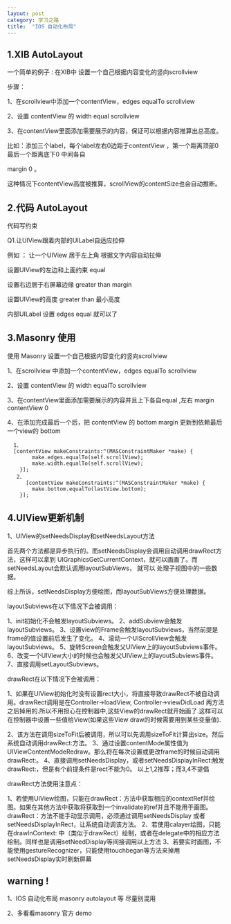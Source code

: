 ```yaml
---
layout: post
category: 学习之路
title:  "IOS 自动化布局" 
---
```




## 1.XIB AutoLayout

一个简单的例子  :   在XIB中 设置一个自己根据内容变化的竖向scrollview 

步骤：

1、在scrollview中添加一个contentView，edges equalTo scrollview

2、设置 contentView 的 width equal scrollview

3、在contentView里面添加需要展示的内容，保证可以根据内容推算出总高度。

比如：添加三个label，每个label左右0边距于contentView ，第一个距离顶部0 最后一个距离底下0 中间各自

margin 0 。

这种情况下contentView高度被推算，scrollView的contentSize也会自动推断。



## 2.代码 AutoLayout

代码写约束



Q1.让UIView跟着内部的UILabel自适应拉伸

例如 ： 让一个UIView 居于左上角 根据文字内容自动拉伸 

设置UIView的左边和上面约束 equal 

设置右边居于右屏幕边缘 greater than  margin

设置UIView的高度 greater than 最小高度

内部UILabel 设置 edges  equal 就可以了





## 3.Masonry 使用

使用 Masonry 设置一个自己根据内容变化的竖向scrollview 

1、在scrollview 中添加一个contentView，edges equalTo scrollview

2、设置 contentView 的 width equalTo scrollview

3、在contentView里面添加需要展示的内容并且上下各自equal ,左右 margin contentView 0

4、在添加完成最后一个后，把 contentView 的 bottom margin 更新到依赖最后一个view的 bottom

```
  1、
  [contentView makeConstraints:^(MASConstraintMaker *make) {
        make.edges.equalTo(self.scrollView);
        make.width.equalTo(self.scrollView);
    }];
   2、
      [contentView makeConstraints:^(MASConstraintMaker *make) {
        make.bottom.equalTo(lastView.bottom);
    }];
```





## 4.UIView更新机制

1、UIView的setNeedsDisplay和setNeedsLayout方法

首先两个方法都是异步执行的。而setNeedsDisplay会调用自动调用drawRect方法，这样可以拿到  UIGraphicsGetCurrentContext，就可以画画了。而setNeedsLayout会默认调用layoutSubViews，
 就可以  处理子视图中的一些数据。

综上所诉，setNeedsDisplay方便绘图，而layoutSubViews方便处理数据。

layoutSubviews在以下情况下会被调用：

1、init初始化不会触发layoutSubviews。
2、addSubview会触发layoutSubviews。
3、设置view的Frame会触发layoutSubviews，当然前提是frame的值设置前后发生了变化。
4、滚动一个UIScrollView会触发layoutSubviews。
5、旋转Screen会触发父UIView上的layoutSubviews事件。
6、改变一个UIView大小的时候也会触发父UIView上的layoutSubviews事件。
7、直接调用setLayoutSubviews。

drawRect在以下情况下会被调用：

 1、如果在UIView初始化时没有设置rect大小，将直接导致drawRect不被自动调用。drawRect调用是在Controller->loadView, Controller->viewDidLoad 两方法之后掉用的.所以不用担心在控制器中,这些View的drawRect就开始画了.这样可以在控制器中设置一些值给View(如果这些View draw的时候需要用到某些变量值).

2、该方法在调用sizeToFit后被调用，所以可以先调用sizeToFit计算出size。然后系统自动调用drawRect:方法。
3、通过设置contentMode属性值为UIViewContentModeRedraw。那么将在每次设置或更改frame的时候自动调用drawRect:。
4、直接调用setNeedsDisplay，或者setNeedsDisplayInRect:触发drawRect:，但是有个前提条件是rect不能为0。
以上1,2推荐；而3,4不提倡

drawRect方法使用注意点：

1、若使用UIView绘图，只能在drawRect：方法中获取相应的contextRef并绘图。如果在其他方法中获取将获取到一个invalidate的ref并且不能用于画图。drawRect：方法不能手动显示调用，必须通过调用setNeedsDisplay 或者 setNeedsDisplayInRect，让系统自动调该方法。
2、若使用calayer绘图，只能在drawInContext: 中（类似于drawRect）绘制，或者在delegate中的相应方法绘制。同样也是调用setNeedDisplay等间接调用以上方法
3、若要实时画图，不能使用gestureRecognizer，只能使用touchbegan等方法来掉用setNeedsDisplay实时刷新屏幕



## warning !

1、IOS 自动化布局 masonry autolayout  等 尽量别混用

2、多看看masonry 官方 demo